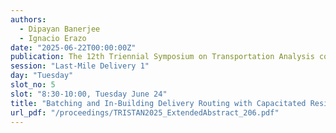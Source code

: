 ```yaml
---
authors:
  - Dipayan Banerjee
  - Ignacio Erazo
date: "2025-06-22T00:00:00Z"
publication: The 12th Triennial Symposium on Transportation Analysis conference
session: "Last-Mile Delivery 1"
day: "Tuesday"
slot_no: 5
slot: "8:30-10:00, Tuesday June 24"
title: "Batching and In-Building Delivery Routing with Capacitated Residential Parcel Lockers"
url_pdf: "/proceedings/TRISTAN2025_ExtendedAbstract_206.pdf"
---
```

